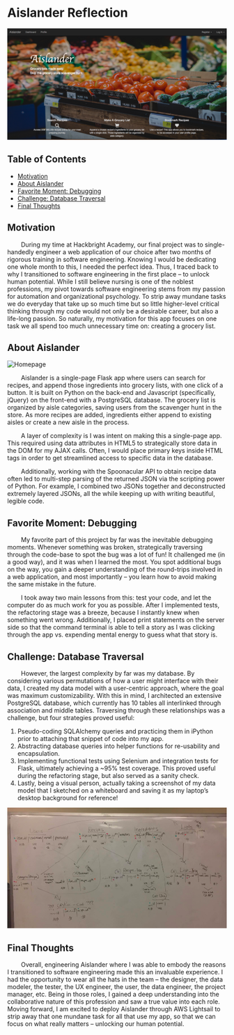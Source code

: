 # Aislander Reflection

![Homepage](https://github.com/cgsarfati/Aislander-Reflection/blob/master/img/homepage.png)

## Table of Contents
* [Motivation](#motivation)
* [About Aislander](#about-aislander)
* [Favorite Moment: Debugging](#favorite-moment-debugging)
* [Challenge: Database Traversal](#challenge-database-traversal)
* [Final Thoughts](#final-thoughts)

## Motivation
&nbsp;&nbsp;&nbsp;&nbsp;&nbsp;&nbsp;&nbsp;&nbsp;During my time at Hackbright Academy, our final project was to single-handedly engineer a web application of our choice after two months of rigorous training in software engineering. Knowing I would be dedicating one whole month to this, I needed the perfect idea. Thus, I traced back to why I transitioned to software engineering in the first place – to unlock human potential. While I still believe nursing is one of the noblest professions, my pivot towards software engineering stems from my passion for automation and organizational psychology. To strip away mundane tasks we do everyday that take up so much time but so little higher-level critical thinking through my code would not only be a desirable career, but also a life-long passion. So naturally, my motivation for this app focuses on one task we all spend too much unnecessary time on: creating a grocery list. 

## About Aislander

![Homepage](https://github.com/cgsarfati/Aislander-Reflection/blob/master/img/AddRecipe.gif "Add recipe")

&nbsp;&nbsp;&nbsp;&nbsp;&nbsp;&nbsp;&nbsp;&nbsp;Aislander is a single-page Flask app where users can search for recipes, and append those ingredients into grocery lists, with one click of a button. It is built on Python on the back-end and Javascript (specifically, jQuery) on the front-end with a PostgreSQL database. The grocery list is organized by aisle categories, saving users from the scavenger hunt in the store. As more recipes are added, ingredients either append to existing aisles or create a new aisle in the process.

&nbsp;&nbsp;&nbsp;&nbsp;&nbsp;&nbsp;&nbsp;&nbsp;A layer of complexity is I was intent on making this a single-page app. This required using data attributes in HTML5 to strategically store data in the DOM for my AJAX calls. Often, I would place primary keys inside HTML tags in order to get streamlined access to specific data in the database. 

&nbsp;&nbsp;&nbsp;&nbsp;&nbsp;&nbsp;&nbsp;&nbsp;Additionally, working with the Spoonacular API to obtain recipe data often led to multi-step parsing of the returned JSON via the scripting power of Python. For example, I combined two JSONs together and deconstructed extremely layered JSONs, all the while keeping up with writing beautiful, legible code. 

## Favorite Moment: Debugging
&nbsp;&nbsp;&nbsp;&nbsp;&nbsp;&nbsp;&nbsp;&nbsp;My favorite part of this project by far was the inevitable debugging moments. Whenever something was broken, strategically traversing through the code-base to spot the bug was a lot of fun! It challenged me (in a good way), and it was when I learned the most. You spot additional bugs on the way, you gain a deeper understanding of the round-trips involved in a web application, and most importantly – you learn how to avoid making the same mistake in the future.

&nbsp;&nbsp;&nbsp;&nbsp;&nbsp;&nbsp;&nbsp;&nbsp;I took away two main lessons from this: test your code, and let the computer do as much work for you as possible. After I implemented tests, the refactoring stage was a breeze, because I instantly knew when something went wrong. Additionally, I placed print statements on the server side so that the command terminal is able to tell a story as I was clicking through the app vs. expending mental energy to guess what that story is.

## Challenge: Database Traversal
&nbsp;&nbsp;&nbsp;&nbsp;&nbsp;&nbsp;&nbsp;&nbsp;However, the largest complexity by far was my database. By considering various permutations of how a user might interface with their data, I created my data model with a user-centric approach, where the goal was maximum customizability. With this in mind, I architected an extensive PostgreSQL database, which currently has 10 tables all interlinked through association and middle tables. Traversing through these relationships was a challenge, but four strategies proved useful:
1.  Pseudo-coding SQLAlchemy queries and practicing them in iPython prior to attaching that snippet of code into my app.
2.  Abstracting database queries into helper functions for re-usability and encapsulation.
3.  Implementing functional tests using Selenium and integration tests for Flask, ultimately achieving a ~95% test coverage. This proved useful during the refactoring stage, but also served as a sanity check.
4.  Lastly, being a visual person, actually taking a screenshot of my data model that I sketched on a whiteboard and saving it as my laptop’s desktop background for reference!

![Homepage](https://github.com/cgsarfati/Aislander-Reflection/blob/master/img/database-model.jpg "Data Model")

## Final Thoughts
&nbsp;&nbsp;&nbsp;&nbsp;&nbsp;&nbsp;&nbsp;&nbsp;Overall, engineering Aislander where I was able to embody the reasons I transitioned to software engineering made this an invaluable experience. I had the opportunity to wear all the hats in the team – the designer, the data modeler, the tester, the UX engineer, the user, the data engineer, the project manager, etc. Being in those roles, I gained a deep understanding into the collaborative nature of this profession and saw a true value into each role. Moving forward, I am excited to deploy Aislander through AWS Lightsail to strip away that one mundane task for all that use my app, so that we can focus on what really matters – unlocking our human potential. 